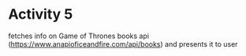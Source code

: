 # Activity 5
fetches info on Game of Thrones books api (https://www.anapioficeandfire.com/api/books) and presents it to user
